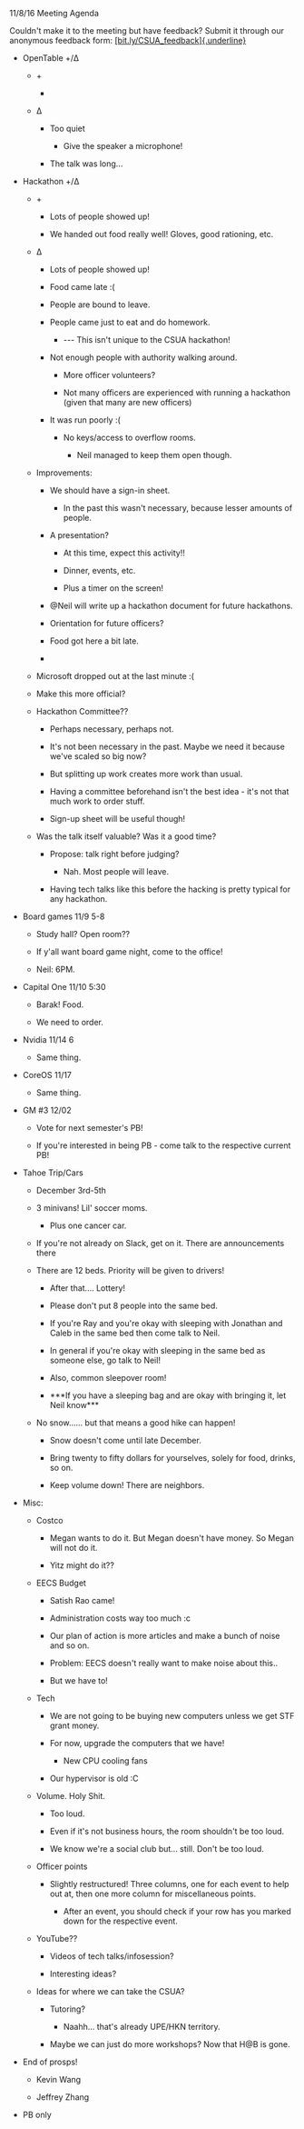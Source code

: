 11/8/16 Meeting Agenda

Couldn't make it to the meeting but have feedback? Submit it through our
anonymous feedback form:
[[bit.ly/CSUA\_feedback]{.underline}](http://bit.ly/CSUA_feedback)

-   OpenTable +/Δ

    -   \+

        -   

    -   Δ

        -   Too quiet

            -   Give the speaker a microphone!

        -   The talk was long\...

-   Hackathon +/Δ

    -   \+

        -   Lots of people showed up!

        -   We handed out food really well! Gloves, good rationing, etc.

    -   Δ

        -   Lots of people showed up!

        -   Food came late :(

        -   People are bound to leave.

        -   People came just to eat and do homework.

            -   \-\-- This isn't unique to the CSUA hackathon!

        -   Not enough people with authority walking around.

            -   More officer volunteers?

            -   Not many officers are experienced with running a
                hackathon (given that many are new officers)

        -   It was run poorly :(

            -   No keys/access to overflow rooms.

                -   Neil managed to keep them open though.

    -   Improvements:

        -   We should have a sign-in sheet.

            -   In the past this wasn't necessary, because lesser
                amounts of people.

        -   A presentation?

            -   At this time, expect this activity!!

            -   Dinner, events, etc.

            -   Plus a timer on the screen!

        -   @Neil will write up a hackathon document for future
            hackathons.

        -   Orientation for future officers?

        -   Food got here a bit late.

        -   

    -   Microsoft dropped out at the last minute :(

    -   Make this more official?

    -   Hackathon Committee??

        -   Perhaps necessary, perhaps not.

        -   It's not been necessary in the past. Maybe we need it
            because we've scaled so big now?

        -   But splitting up work creates more work than usual.

        -   Having a committee beforehand isn't the best idea - it's not
            that much work to order stuff.

        -   Sign-up sheet will be useful though!

    -   Was the talk itself valuable? Was it a good time?

        -   Propose: talk right before judging?

            -   Nah. Most people will leave.

        -   Having tech talks like this before the hacking is pretty
            typical for any hackathon.

-   Board games 11/9 5-8

    -   Study hall? Open room??

    -   If y'all want board game night, come to the office!

    -   Neil: 6PM.

-   Capital One 11/10 5:30

    -   Barak! Food.

    -   We need to order.

-   Nvidia 11/14 6

    -   Same thing.

-   CoreOS 11/17

    -   Same thing.

-   GM \#3 12/02

    -   Vote for next semester's PB!

    -   If you're interested in being PB - come talk to the respective
        current PB!

-   Tahoe Trip/Cars

    -   December 3rd-5th

    -   3 minivans! Lil' soccer moms.

        -   Plus one cancer car.

    -   If you're not already on Slack, get on it. There are
        announcements there

    -   There are 12 beds. Priority will be given to drivers!

        -   After that.... Lottery!

        -   Please don't put 8 people into the same bed.

        -   If you're Ray and you're okay with sleeping with Jonathan
            and Caleb in the same bed then come talk to Neil.

        -   In general if you're okay with sleeping in the same bed as
            someone else, go talk to Neil!

        -   Also, common sleepover room!

        -   \*\*\*If you have a sleeping bag and are okay with bringing
            it, let Neil know\*\*\*

    -   No snow...... but that means a good hike can happen!

        -   Snow doesn't come until late December.

        -   Bring twenty to fifty dollars for yourselves, solely for
            food, drinks, so on.

        -   Keep volume down! There are neighbors.

-   Misc:

    -   Costco

        -   Megan wants to do it. But Megan doesn't have money. So Megan
            will not do it.

        -   Yitz might do it??

    -   EECS Budget

        -   Satish Rao came!

        -   Administration costs way too much :c

        -   Our plan of action is more articles and make a bunch of
            noise and so on.

        -   Problem: EECS doesn't really want to make noise about this..

        -   But we have to!

    -   Tech

        -   We are not going to be buying new computers unless we get
            STF grant money.

        -   For now, upgrade the computers that we have!

            -   New CPU cooling fans

        -   Our hypervisor is old :C

    -   Volume. Holy Shit.

        -   Too loud.

        -   Even if it's not business hours, the room shouldn't be too
            loud.

        -   We know we're a social club but... still. Don't be too loud.

    -   Officer points

        -   Slightly restructured! Three columns, one for each event to
            help out at, then one more column for miscellaneous points.

            -   After an event, you should check if your row has you
                marked down for the respective event.

    -   YouTube??

        -   Videos of tech talks/infosession?

        -   Interesting ideas?

    -   Ideas for where we can take the CSUA?

        -   Tutoring?

            -   Naahh... that's already UPE/HKN territory.

        -   Maybe we can just do more workshops? Now that H@B is gone.

-   End of prosps!

    -   Kevin Wang

    -   Jeffrey Zhang

-   PB only
